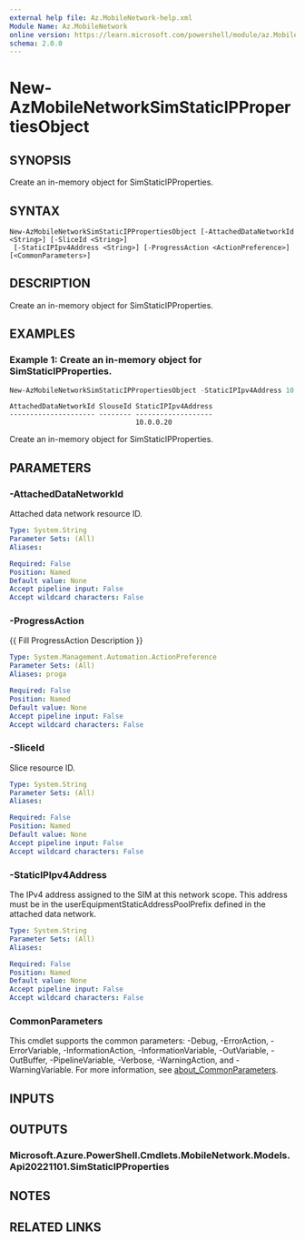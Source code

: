```yaml
---
external help file: Az.MobileNetwork-help.xml
Module Name: Az.MobileNetwork
online version: https://learn.microsoft.com/powershell/module/az.MobileNetwork/new-AzMobileNetworkSimStaticIPPropertiesObject
schema: 2.0.0
---
```


# New-AzMobileNetworkSimStaticIPPropertiesObject

## SYNOPSIS
Create an in-memory object for SimStaticIPProperties.

## SYNTAX

```
New-AzMobileNetworkSimStaticIPPropertiesObject [-AttachedDataNetworkId <String>] [-SliceId <String>]
 [-StaticIPIpv4Address <String>] [-ProgressAction <ActionPreference>] [<CommonParameters>]
```

## DESCRIPTION
Create an in-memory object for SimStaticIPProperties.

## EXAMPLES

### Example 1: Create an in-memory object for SimStaticIPProperties.
```powershell
New-AzMobileNetworkSimStaticIPPropertiesObject -StaticIPIpv4Address 10.0.0.20
```

```output
AttachedDataNetworkId SlouseId StaticIPIpv4Address
--------------------- -------- -------------------
                               10.0.0.20
```

Create an in-memory object for SimStaticIPProperties.

## PARAMETERS

### -AttachedDataNetworkId
Attached data network resource ID.

```yaml
Type: System.String
Parameter Sets: (All)
Aliases:

Required: False
Position: Named
Default value: None
Accept pipeline input: False
Accept wildcard characters: False
```

### -ProgressAction
{{ Fill ProgressAction Description }}

```yaml
Type: System.Management.Automation.ActionPreference
Parameter Sets: (All)
Aliases: proga

Required: False
Position: Named
Default value: None
Accept pipeline input: False
Accept wildcard characters: False
```

### -SliceId
Slice resource ID.

```yaml
Type: System.String
Parameter Sets: (All)
Aliases:

Required: False
Position: Named
Default value: None
Accept pipeline input: False
Accept wildcard characters: False
```

### -StaticIPIpv4Address
The IPv4 address assigned to the SIM at this network scope.
This address must be in the userEquipmentStaticAddressPoolPrefix defined in the attached data network.

```yaml
Type: System.String
Parameter Sets: (All)
Aliases:

Required: False
Position: Named
Default value: None
Accept pipeline input: False
Accept wildcard characters: False
```

### CommonParameters
This cmdlet supports the common parameters: -Debug, -ErrorAction, -ErrorVariable, -InformationAction, -InformationVariable, -OutVariable, -OutBuffer, -PipelineVariable, -Verbose, -WarningAction, and -WarningVariable. For more information, see [about_CommonParameters](http://go.microsoft.com/fwlink/?LinkID=113216).

## INPUTS

## OUTPUTS

### Microsoft.Azure.PowerShell.Cmdlets.MobileNetwork.Models.Api20221101.SimStaticIPProperties

## NOTES

## RELATED LINKS
